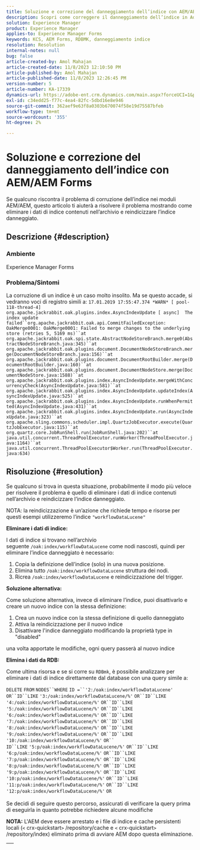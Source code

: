 ```yaml
---
title: Soluzione e correzione del danneggiamento dell’indice con AEM/AEM Forms
description: Scopri come correggere il danneggiamento dell’indice in Adobe Experience Forms. Eliminare i dati di indice contenuti nel repository e reindicizzare l'indice danneggiato.
solution: Experience Manager
product: Experience Manager
applies-to: Experience Manager Forms
keywords: KCS, AEM Forms, RDBMK, danneggiamento indice
resolution: Resolution
internal-notes: null
bug: false
article-created-by: Amol Mahajan
article-created-date: 11/8/2023 12:10:50 PM
article-published-by: Amol Mahajan
article-published-date: 11/8/2023 12:26:45 PM
version-number: 5
article-number: KA-17339
dynamics-url: https://adobe-ent.crm.dynamics.com/main.aspx?forceUCI=1&pagetype=entityrecord&etn=knowledgearticle&id=de7689d8-2f7e-ee11-8179-6045bd006704
exl-id: c34edd25-f77c-4ea4-82fc-5dbd16e8e946
source-git-commit: 362aef9e63f8a0303b670074f58e19d75587bfeb
workflow-type: tm+mt
source-wordcount: '355'
ht-degree: 2%

---
```


# Soluzione e correzione del danneggiamento dell’indice con AEM/AEM Forms


Se qualcuno riscontra il problema di corruzione dell’indice nei moduli AEM/AEM, questo articolo ti aiuterà a risolvere il problema mostrando come eliminare i dati di indice contenuti nell’archivio e reindicizzare l’indice danneggiato.

## Descrizione {#description}


### <b>Ambiente</b>

Experience Manager Forms



### <b>Problema/Sintomi</b>

La corruzione di un indice è un caso molto insolito. Ma se questo accade, si vedranno voci di registro simili a:
`17.01.2019 17:55:47.374 *WARN* [ pool-118-thread-4]  org.apache.jackrabbit.oak.plugins.index.AsyncIndexUpdate [ async]  The index update failed``org.apache.jackrabbit.oak.api.CommitFailedException: OakMerge0001: OakMerge0001: Failed to merge changes to the underlying store (retries 5, 5169 ms)``at org.apache.jackrabbit.oak.spi.state.AbstractNodeStoreBranch.merge0(AbstractNodeStoreBranch.java:345)``at org.apache.jackrabbit.oak.plugins.document.DocumentNodeStoreBranch.merge(DocumentNodeStoreBranch.java:156)``at org.apache.jackrabbit.oak.plugins.document.DocumentRootBuilder.merge(DocumentRootBuilder.java:160)``at org.apache.jackrabbit.oak.plugins.document.DocumentNodeStore.merge(DocumentNodeStore.java:1588)``at org.apache.jackrabbit.oak.plugins.index.AsyncIndexUpdate.mergeWithConcurrencyCheck(AsyncIndexUpdate.java:581)``at org.apache.jackrabbit.oak.plugins.index.AsyncIndexUpdate.updateIndex(AsyncIndexUpdate.java:525)``at org.apache.jackrabbit.oak.plugins.index.AsyncIndexUpdate.runWhenPermitted(AsyncIndexUpdate.java:431)``at org.apache.jackrabbit.oak.plugins.index.AsyncIndexUpdate.run(AsyncIndexUpdate.java:323)``at org.apache.sling.commons.scheduler.impl.QuartzJobExecutor.execute(QuartzJobExecutor.java:115)``at org.quartz.core.JobRunShell.run(JobRunShell.java:202)``at java.util.concurrent.ThreadPoolExecutor.runWorker(ThreadPoolExecutor.java:1164)``at java.util.concurrent.ThreadPoolExecutor$Worker.run(ThreadPoolExecutor.java:634)`

## Risoluzione {#resolution}


Se qualcuno si trova in questa situazione, probabilmente il modo più veloce per risolvere il problema è quello di eliminare i dati di indice contenuti nell’archivio e reindicizzare l’indice danneggiato.

NOTA: la reindicizzazione è un’azione che richiede tempo e risorse per questi esempi utilizzeremo l’indice `"workflowDataLucene"`

<b>Eliminare i dati di indice: </b>

I dati di indice si trovano nell’archivio seguente `/oak:index/workflowDataLucene` come nodi nascosti, quindi per eliminare l’indice danneggiato è necessario:

1. Copia la definizione dell’indice (solo) in una nuova posizione.
2. Elimina tutto `/oak:index/workflowDataLucene` struttura dei nodi.
3. Ricrea `/oak:index/workflowDataLucene` e reindicizzazione del trigger.


<b>Soluzione alternativa:</b>

Come soluzione alternativa, invece di eliminare l’indice, puoi disattivarlo e creare un nuovo indice con la stessa definizione:

1. Crea un nuovo indice con la stessa definizione di quello danneggiato
2. Attiva la reindicizzazione per il nuovo indice
3. Disattivare l&#39;indice danneggiato modificando la proprietà type in &quot;disabled&quot;


una volta apportate le modifiche, ogni query passerà al nuovo indice

<b>Elimina i dati da RDB:</b>

Come ultima risorsa e se si corre su `RDBmk`, è possibile analizzare per eliminare i dati di indice direttamente dal database con una query simile a:

`DELETE` `FROM` `NODES``WHERE`
`ID =``'2:/oak:index/workflowDataLucene'` `OR``ID``LIKE` `'3:/oak:index/workflowDataLucene/%'` `OR``ID``LIKE` `'4:/oak:index/workflowDataLucene/%'` `OR``ID``LIKE` `'5:/oak:index/workflowDataLucene/%'` `OR``ID``LIKE` `'6:/oak:index/workflowDataLucene/%'` `OR``ID``LIKE` `'7:/oak:index/workflowDataLucene/%'` `OR``ID``LIKE` `'8:/oak:index/workflowDataLucene/%'` `OR``ID``LIKE` `'9:/oak:index/workflowDataLucene/%'` `OR``ID``LIKE` `'10:/oak:index/workflowDataLucene/%'` `OR`` ` <br>`ID``LIKE` `'5:p/oak:index/workflowDataLucene/%'` `OR``ID``LIKE` `'6:p/oak:index/workflowDataLucene/%'` `OR``ID``LIKE` `'7:p/oak:index/workflowDataLucene/%'` `OR``ID``LIKE` `'8:p/oak:index/workflowDataLucene/%'` `OR``ID``LIKE` `'9:p/oak:index/workflowDataLucene/%'` `OR``ID``LIKE` `'10:p/oak:index/workflowDataLucene/%'` `OR``ID``LIKE` `'11:p/oak:index/workflowDataLucene/%'` `OR``ID``LIKE` `'12:p/oak:index/workflowDataLucene/%'` `OR`<br> <br>
Se decidi di seguire questo percorso, assicurati di verificare la query prima di eseguirla in quanto potrebbe richiedere alcune modifiche

<b>NOTA:</b> L&#39;AEM deve essere arrestato e i file di indice e cache persistenti locali (`<` crx-quickstart`>` /repository/cache e `<` crx-quickstart`>` /repository/index) eliminato prima di avviare AEM dopo questa eliminazione.


|   |
| --- |

